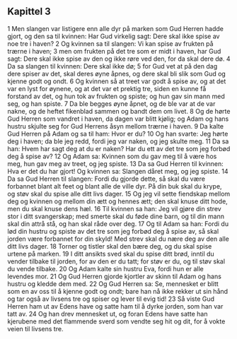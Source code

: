 ## Kapittel 3

1 Men slangen var listigere enn alle dyr på marken som Gud Herren hadde gjort, og den sa til kvinnen: Har Gud virkelig sagt: Dere skal ikke spise av noe tre i haven?
2 Og kvinnen sa til slangen: Vi kan spise av frukten på trærne i haven;
3 men om frukten på det tre som er midt i haven, har Gud sagt: Dere skal ikke spise av den og ikke røre ved den, for da skal dere dø.
4 Da sa slangen til kvinnen: Dere skal ikke dø;
5 for Gud vet at på den dag dere spiser av det, skal deres øyne åpnes, og dere skal bli slik som Gud og kjenne godt og ondt.
6 Og kvinnen så at treet var godt å spise av, og at det var en lyst for øynene, og at det var et prektig tre, siden en kunne få forstand av det, og hun tok av frukten og spiste; og hun gav sin mann med seg, og han spiste.
7 Da ble begges øyne åpnet, og de ble var at de var nakne, og de heftet fikenblad sammen og bandt dem om livet.
8 Og de hørte Gud Herren som vandret i haven, da dagen var blitt kjølig; og Adam og hans hustru skjulte seg for Gud Herrens åsyn mellom trærne i haven.
9 Da kalte Gud Herren på Adam og sa til ham: Hvor er du?
10 Og han svarte: Jeg hørte deg i haven; da ble jeg redd, fordi jeg var naken, og jeg skulte meg.
11 Da sa han: Hvem har sagt deg at du er naken? Har du ett av det tre som jeg forbød deg å spise av?
12 Og Adam sa: Kvinnen som du gav meg til å være hos meg, hun gav meg av treet, og jeg spiste.
13 Da sa Gud Herren til kvinnen: Hva er det du har gjort! Og kvinnen sa: Slangen dåret meg, og jeg spiste.
14 Da sa Gud Herren til slangen: Fordi du gjorde dette, så skal du være forbannet blant alt feet og blant alle de ville dyr. På din buk skal du krype, og støv skal du spise alle ditt livs dager.
15 Og jeg vil sette fiendskap mellom deg og kvinnen og mellom din ætt og hennes ætt; den skal knuse ditt hode, men du skal knuse dens hæl.
16 Til kvinnen sa han: Jeg vil gjøre din strev stor i ditt svangerskap; med smerte skal du føde dine barn, og til din mann skal din attrå stå, og han skal råde over deg.
17 Og til Adam sa han: Fordi du lød din hustru og spiste av det tre som jeg forbød deg å spise av, så skal jorden være forbannet for din skyld! Med strev skal du nære deg av den alle ditt livs dager.
18 Torner og tistler skal den bære deg, og du skal spise urtene på marken.
19 I ditt ansikts sved skal du spise ditt brød, inntil du vender tilbake til jorden, for av den er du tatt; for støv er du, og til støv skal du vende tilbake.
20 Og Adam kalte sin hustru Eva, fordi hun er alle levendes mor.
21 Og Gud Herren gjorde kjortler av skinn til Adam og hans hustru og kledde dem med.
22 Og Gud Herren sa: Se, mennesket er blitt som en av oss til å kjenne godt og ondt; bare han nå ikke rekker ut sin hånd og tar også av livsens tre og spiser og lever til evig tid!
23 Så viste Gud Herren ham ut av Edens have og satte ham til å dyrke jorden, som han var tatt av.
24 Og han drev mennesket ut, og foran Edens have satte han kjerubene med det flammende sverd som vendte seg hit og dit, for å vokte veien til livsens tre.
